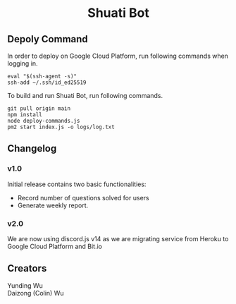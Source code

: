<h1 style="text-align:center">Shuati Bot</h1>

## Depoly Command

In order to deploy on Google Cloud Platform, run following commands when logging in.

```
eval "$(ssh-agent -s)"
ssh-add ~/.ssh/id_ed25519
```

To build and run Shuati Bot, run following commands.

```
git pull origin main
npm install
node deploy-commands.js
pm2 start index.js -o logs/log.txt
```

## Changelog

### v1.0

Initial release contains two basic functionalities:

<ul>
    <li> Record number of questions solved for users </li>
    <li> Generate weekly report. </li>
</ul>

### v2.0

We are now using discord.js v14 as we are migrating service from Heroku to Google Cloud Platform and Bit.io

## Creators

Yunding Wu <br>
Daizong (Colin) Wu <br>
